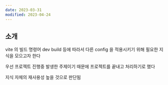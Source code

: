 ```yaml
---
date: 2023-03-31
modified: 2023-04-24
---
```


## 소개

vite 의 빌드 명령어
dev
build
등에 따라서 다른 config 을 적용시키기 위해 필요한 지식을 모으고자 한다

우선 프로젝트 진행중 발생한 주제이기 때문에
프로젝트를 끝내고 처리하기로 했다

지식 자체의 재사용성 높을 것으로 판단됨
